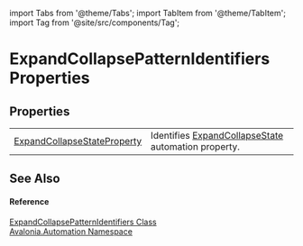 import Tabs from '@theme/Tabs'; 
import TabItem from '@theme/TabItem'; 
import Tag from '@site/src/components/Tag'; 

# ExpandCollapsePatternIdentifiers Properties




## Properties
<table>
<tr>
<td><a href="P_Avalonia_Automation_ExpandCollapsePatternIdentifiers_ExpandCollapseStateProperty">ExpandCollapseStateProperty</a></td>
<td>Identifies <a href="P_Avalonia_Automation_Provider_IExpandCollapseProvider_ExpandCollapseState">ExpandCollapseState</a> automation property.</td>
</tr>
</table>

## See Also


#### Reference
<a href="T_Avalonia_Automation_ExpandCollapsePatternIdentifiers">ExpandCollapsePatternIdentifiers Class</a>  
<a href="N_Avalonia_Automation">Avalonia.Automation Namespace</a>  
